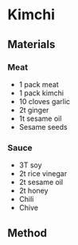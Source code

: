 # Kimchi
## Materials
### Meat
* 1 pack meat
* 1 pack kimchi
* 10 cloves garlic
* 2t ginger
* 1t sesame oil
* Sesame seeds

### Sauce
* 3T soy
* 2t rice vinegar
* 2t sesame oil
* 2t honey
* Chili
* Chive

## Method
